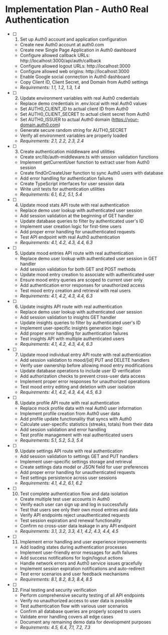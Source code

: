 # Implementation Plan - Auth0 Real Authentication

- [ ] 1. Set up Auth0 account and application configuration



  - Create new Auth0 account at auth0.com
  - Create new Single Page Application in Auth0 dashboard
  - Configure allowed callback URLs: http://localhost:3000/api/auth/callback
  - Configure allowed logout URLs: http://localhost:3000
  - Configure allowed web origins: http://localhost:3000
  - Enable Google social connection in Auth0 dashboard
  - Copy Client ID, Client Secret, and Domain from Auth0 settings
  - _Requirements: 1.1, 1.2, 1.3, 1.4_

- [ ] 2. Update environment variables with real Auth0 credentials
  - Replace demo credentials in .env.local with real Auth0 values
  - Set AUTH0_CLIENT_ID to actual client ID from Auth0
  - Set AUTH0_CLIENT_SECRET to actual client secret from Auth0
  - Set AUTH0_ISSUER to actual Auth0 domain (https://your-domain.auth0.com)
  - Generate secure random string for AUTH0_SECRET
  - Verify all environment variables are properly loaded
  - _Requirements: 2.1, 2.2, 2.3, 2.4_

- [ ] 3. Create authentication middleware and utilities
  - Create src/lib/auth-middleware.ts with session validation functions
  - Implement getCurrentUser function to extract user from Auth0 session
  - Create findOrCreateUser function to sync Auth0 users with database
  - Add error handling for authentication failures
  - Create TypeScript interfaces for user session data
  - Write unit tests for authentication utilities
  - _Requirements: 6.1, 6.2, 5.1, 5.4_

- [ ] 4. Update mood stats API route with real authentication
  - Replace demo user lookup with authenticated user session
  - Add session validation at the beginning of GET handler
  - Update database queries to filter by authenticated user's ID
  - Implement user creation logic for first-time users
  - Add proper error handling for unauthenticated requests
  - Test API endpoint with real Auth0 authentication
  - _Requirements: 4.1, 4.2, 4.3, 4.4, 6.3_

- [ ] 5. Update mood entries API route with real authentication
  - Replace demo user lookup with authenticated user session in GET handler
  - Add session validation for both GET and POST methods
  - Update mood entry creation to associate with authenticated user
  - Ensure mood entry queries are scoped to current user only
  - Add authentication error responses for unauthorized access
  - Test mood entry creation and retrieval with real users
  - _Requirements: 4.1, 4.2, 4.3, 4.4, 6.3_

- [ ] 6. Update insights API route with real authentication
  - Replace demo user lookup with authenticated user session
  - Add session validation to insights GET handler
  - Update insights queries to filter by authenticated user's ID
  - Implement user-specific insights generation logic
  - Add proper error handling for authentication failures
  - Test insights API with multiple authenticated users
  - _Requirements: 4.1, 4.2, 4.3, 4.4, 6.3_

- [ ] 7. Update mood individual entry API route with real authentication
  - Add session validation to mood/[id] PUT and DELETE handlers
  - Verify user ownership before allowing mood entry modifications
  - Update database operations to include user ID verification
  - Add authorization checks to prevent cross-user data access
  - Implement proper error responses for unauthorized operations
  - Test mood entry editing and deletion with user isolation
  - _Requirements: 4.1, 4.2, 4.3, 4.4, 4.5, 6.3_

- [ ] 8. Update profile API route with real authentication
  - Replace mock profile data with real Auth0 user information
  - Implement profile creation from Auth0 user data
  - Add profile update functionality that syncs with Auth0
  - Calculate user-specific statistics (streaks, totals) from their data
  - Add session validation and error handling
  - Test profile management with real authenticated users
  - _Requirements: 5.1, 5.2, 5.3, 5.4_

- [ ] 9. Update settings API route with real authentication
  - Add session validation to settings GET and PUT handlers
  - Implement user-specific settings storage and retrieval
  - Create settings data model or JSON field for user preferences
  - Add proper error handling for unauthenticated requests
  - Test settings persistence across user sessions
  - _Requirements: 4.1, 4.2, 6.1, 6.2_

- [ ] 10. Test complete authentication flow and data isolation
  - Create multiple test user accounts in Auth0
  - Verify each user can sign up and log in successfully
  - Test that users see only their own mood entries and data
  - Verify API endpoints reject unauthenticated requests
  - Test session expiration and renewal functionality
  - Confirm no cross-user data leakage in any API endpoint
  - _Requirements: 3.1, 3.2, 3.3, 4.1, 4.2, 4.3, 4.4, 4.5_

- [ ] 11. Implement error handling and user experience improvements
  - Add loading states during authentication processes
  - Implement user-friendly error messages for auth failures
  - Add success notifications for login/logout actions
  - Handle network errors and Auth0 service issues gracefully
  - Implement session expiration notifications and auto-redirect
  - Test error scenarios and user feedback mechanisms
  - _Requirements: 8.1, 8.2, 8.3, 8.4, 8.5_

- [ ] 12. Final testing and security verification
  - Perform comprehensive security testing of all API endpoints
  - Verify no unauthorized access to user data is possible
  - Test authentication flow with various user scenarios
  - Confirm all database queries are properly scoped to users
  - Validate error handling covers all edge cases
  - Document any remaining demo data for development purposes
  - _Requirements: 4.5, 6.4, 7.1, 7.2, 7.3_